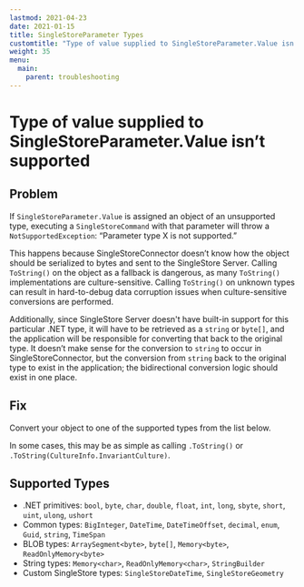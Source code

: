 ```yaml
---
lastmod: 2021-04-23
date: 2021-01-15
title: SingleStoreParameter Types
customtitle: "Type of value supplied to SingleStoreParameter.Value isn’t supported"
weight: 35
menu:
  main:
    parent: troubleshooting
---
```


# Type of value supplied to SingleStoreParameter.Value isn’t supported

## Problem

If `SingleStoreParameter.Value` is assigned an object of an unsupported type, executing a `SingleStoreCommand`
with that parameter will throw a `NotSupportedException`: “Parameter type X is not supported.”

This happens because SingleStoreConnector doesn’t know how the object should be serialized to bytes and
sent to the SingleStore Server. Calling `ToString()` on the object as a fallback is dangerous, as many `ToString()`
implementations are culture-sensitive. Calling `ToString()` on unknown types can result in hard-to-debug
data corruption issues when culture-sensitive conversions are performed.

Additionally, since SingleStore Server doesn't have built-in support for this particular .NET type, it will have to
be retrieved as a `string` or `byte[]`, and the application will be responsible for converting that back
to the original type. It doesn’t make sense for the conversion to `string` to occur in SingleStoreConnector, but
the conversion from `string` back to the original type to exist in the application; the bidirectional
conversion logic should exist in one place.

## Fix

Convert your object to one of the supported types from the list below.

In some cases, this may be as simple as calling `.ToString()` or `.ToString(CultureInfo.InvariantCulture)`.

## Supported Types

* .NET primitives: `bool`, `byte`, `char`, `double`, `float`, `int`, `long`, `sbyte`, `short`, `uint`, `ulong`, `ushort`
* Common types: `BigInteger`, `DateTime`, `DateTimeOffset`, `decimal`, `enum`, `Guid`, `string`, `TimeSpan`
* BLOB types: `ArraySegment<byte>`, `byte[]`, `Memory<byte>`, `ReadOnlyMemory<byte>`
* String types: `Memory<char>`, `ReadOnlyMemory<char>`, `StringBuilder`
* Custom SingleStore types: `SingleStoreDateTime`, `SingleStoreGeometry`

